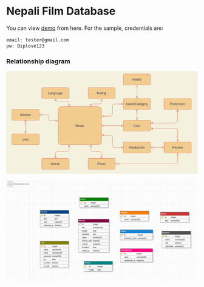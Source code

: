 # Nepali Film Database

You can view [demo](https://nepfdb.herokuapp.com) from here. For the sample, credentials are:
```
email: tester@gmail.com
pw: Biplove123
```

### Relationship diagram


![Er relationships](movies.png)

![Class attributes](movies_class.png)
